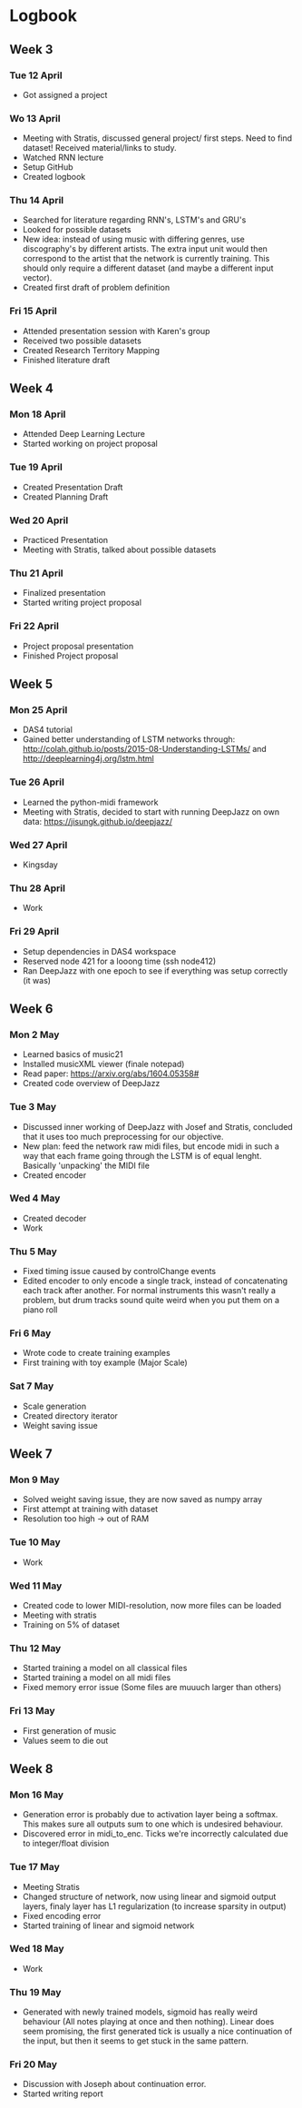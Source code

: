 # Logbook

## Week 3
### Tue 12 April
* Got assigned a project


### Wo 13 April
* Meeting with Stratis, discussed general project/ first steps. Need to find dataset! Received material/links to study.
* Watched RNN lecture
* Setup GitHub
* Created logbook

### Thu 14 April
* Searched for literature regarding RNN's, LSTM's and GRU's
* Looked for possible datasets
* New idea: instead of using music with differing genres, use discography's by different artists. The extra input unit would then correspond to the artist that the network is currently training. This should only require a different dataset (and maybe a different input vector).
* Created first draft of problem definition

### Fri 15 April
* Attended presentation session with Karen's group
* Received two possible datasets
* Created Research Territory Mapping
* Finished literature draft

## Week 4
### Mon 18 April
* Attended Deep Learning Lecture
* Started working on project proposal

### Tue 19 April
* Created Presentation Draft
* Created Planning Draft

### Wed 20 April
* Practiced Presentation
* Meeting with Stratis, talked about possible datasets

### Thu 21 April
* Finalized presentation
* Started writing project proposal

### Fri 22 April
* Project proposal presentation
* Finished Project proposal

## Week 5
### Mon 25 April
* DAS4 tutorial
* Gained better understanding of LSTM networks through: http://colah.github.io/posts/2015-08-Understanding-LSTMs/ and http://deeplearning4j.org/lstm.html

### Tue 26 April
* Learned the python-midi framework
* Meeting with Stratis, decided to start with running DeepJazz on own data: https://jisungk.github.io/deepjazz/

### Wed 27 April
* Kingsday

### Thu 28 April
* Work

### Fri 29 April
* Setup dependencies in DAS4 workspace
* Reserved node 421 for a looong time (ssh node412)
* Ran DeepJazz with one epoch to see if everything was setup correctly (it was)

## Week 6
### Mon 2 May
* Learned basics of music21
* Installed musicXML viewer (finale notepad)
* Read paper: https://arxiv.org/abs/1604.05358# 
* Created code overview of DeepJazz

### Tue 3 May
* Discussed inner working of DeepJazz with Josef and Stratis, concluded that it uses too much preprocessing for our objective.
* New plan: feed the network raw midi files, but encode midi in such a way that each frame going through the LSTM is of equal lenght. Basically 'unpacking' the MIDI file
* Created encoder

### Wed 4 May
* Created decoder
* Work

### Thu 5 May
* Fixed timing issue caused by controlChange events
* Edited encoder to only encode a single track, instead of concatenating each track after another. For normal instruments this wasn't really a problem, but drum tracks sound quite weird when you put them on a piano roll

### Fri 6 May
* Wrote code to create training examples
* First training with toy example (Major Scale)

### Sat 7 May
* Scale generation
* Created directory iterator
* Weight saving issue

## Week 7

### Mon 9 May
* Solved weight saving issue, they are now saved as numpy array
* First attempt at training with dataset
* Resolution too high -> out of RAM

### Tue 10 May
* Work

### Wed 11 May
* Created code to lower MIDI-resolution, now more files can be loaded
* Meeting with stratis
* Training on 5% of dataset

### Thu 12 May
* Started training a model on all classical files
* Started training a model on all midi files
* Fixed memory error issue (Some files are muuuch larger than others)

### Fri 13 May
* First generation of music
* Values seem to die out

## Week 8

### Mon 16 May
* Generation error is probably due to activation layer being a softmax. This makes sure all outputs sum to one which is undesired behaviour.
* Discovered error in midi_to_enc. Ticks we're incorrectly calculated due to integer/float division

### Tue 17 May
* Meeting Stratis
* Changed structure of network, now using linear and sigmoid output layers, finaly layer has L1 regularization (to increase sparsity in output)
* Fixed encoding error
* Started training of linear and sigmoid network

### Wed 18 May
* Work

### Thu 19 May
* Generated with newly trained models, sigmoid has really weird behaviour (All notes playing at once and then nothing). Linear does seem promising, the first generated tick is usually a nice continuation of the input, but then it seems to get stuck in the same pattern.

### Fri 20 May
* Discussion with Joseph about continuation error.
* Started writing report
